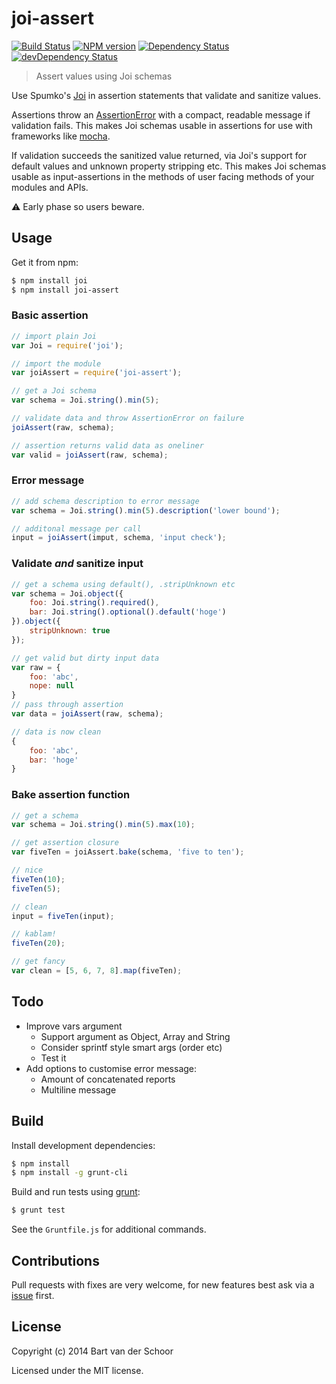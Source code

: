 # joi-assert

[![Build Status](https://secure.travis-ci.org/Bartvds/joi-assert.png?branch=master)](http://travis-ci.org/Bartvds/joi-assert) [![NPM version](https://badge.fury.io/js/joi-assert.png)](http://badge.fury.io/js/joi-assert) [![Dependency Status](https://david-dm.org/Bartvds/joi-assert.png)](https://david-dm.org/Bartvds/joi-assert) [![devDependency Status](https://david-dm.org/Bartvds/joi-assert/dev-status.png)](https://david-dm.org/Bartvds/joi-assert#info=devDependencies)

> Assert values using Joi schemas

Use Spumko's [Joi](https://github.com/spumko/joi) in assertion statements that validate and sanitize values.

Assertions throw an [AssertionError](https://github.com/chaijs/assertion-error) with a compact, readable message if validation fails. This makes Joi schemas usable in assertions for use with frameworks like [mocha](http://mochajs.org/). 

If validation succeeds the sanitized value returned, via Joi's support for default values and unknown property stripping etc. This makes Joi schemas usable as input-assertions in the methods of user facing methods of your modules and APIs.

:warning: Early phase so users beware.

## Usage

Get it from npm:

````bash
$ npm install joi
$ npm install joi-assert
````

### Basic assertion

````js
// import plain Joi
var Joi = require('joi');

// import the module
var joiAssert = require('joi-assert');

// get a Joi schema
var schema = Joi.string().min(5);

// validate data and throw AssertionError on failure
joiAssert(raw, schema);

// assertion returns valid data as oneliner
var valid = joiAssert(raw, schema);
````

### Error message

````js
// add schema description to error message
var schema = Joi.string().min(5).description('lower bound');

// additonal message per call
input = joiAssert(imput, schema, 'input check');
````

### Validate *and* sanitize input

````js
// get a schema using default(), .stripUnknown etc
var schema = Joi.object({
	foo: Joi.string().required(),
	bar: Joi.string().optional().default('hoge')
}).object({
	stripUnknown: true
});

// get valid but dirty input data
var raw = {
	foo: 'abc',
	nope: null
}
// pass through assertion
var data = joiAssert(raw, schema);

// data is now clean
{
	foo: 'abc',
	bar: 'hoge'
}
````

### Bake assertion function

````js
// get a schema
var schema = Joi.string().min(5).max(10);

// get assertion closure
var fiveTen = joiAssert.bake(schema, 'five to ten');

// nice
fiveTen(10);
fiveTen(5);

// clean
input = fiveTen(input);

// kablam!
fiveTen(20);

// get fancy
var clean = [5, 6, 7, 8].map(fiveTen);
````

## Todo

* Improve vars argument
	* Support argument as Object, Array and String
	* Consider sprintf style smart args (order etc)
	* Test it 
* Add options to customise error message:
	* Amount of concatenated reports
	* Multiline message

## Build

Install development dependencies:

````bash
$ npm install
$ npm install -g grunt-cli
````

Build and run tests using [grunt](http://gruntjs.com):

````bash
$ grunt test
````

See the `Gruntfile.js` for additional commands.

## Contributions

Pull requests with fixes are very welcome, for new features best ask via a [issue](https://github.com/Bartvds/joi-assert/issues) first.

## License

Copyright (c) 2014 Bart van der Schoor

Licensed under the MIT license.
